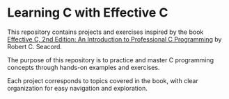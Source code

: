 # Learning C with Effective C

This repository contains projects and exercises inspired by the book  
[Effective C, 2nd Edition: An Introduction to Professional C Programming](https://nostarch.com/effective-c-2nd-edition) by Robert C. Seacord.

The purpose of this repository is to practice and master C programming concepts through hands-on examples and exercises.

Each project corresponds to topics covered in the book, with clear organization for easy navigation and exploration.
